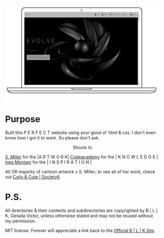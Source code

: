 ![New layout](pictures/_Layout.png) 

# Purpose

Built this P E R F E C T website using your good ol' html & css.
I don't even know how I got it to work. So please don't ask.

<center> Shouts to </center>

[S. Miller](https://www.instagram.com/coilyandcute/?hl=en) for the |A R T W O R K|
[Codeacademy](https://www.codecademy.com/) for the | K N O W L E D G E |
[Ines Montani](https://ines.io/) for the | I N S P I R A T I O N |


All OR majority of cartoon artwork x S. Miller; to see all of her work, check out [Coily & Cute | Society6](https://society6.com/coilyandcute).

# P.S.

All directories & their contents and subdirectories are copyrighted by B | L | K, Gerada Victor, unless otherwise stated and may not be reused without my permission.

MIT license.
Forever will appreciate a link back to the [Official B | L | K Site](https://yahalie.github.io/).
